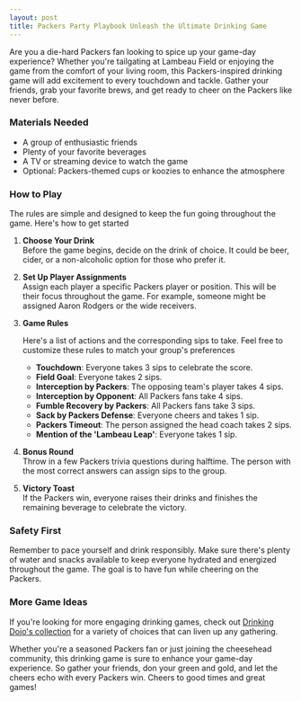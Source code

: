 ```yaml
---
layout: post
title: Packers Party Playbook Unleash the Ultimate Drinking Game
---
```



Are you a die-hard Packers fan looking to spice up your game-day experience? Whether you're tailgating at Lambeau Field or enjoying the game from the comfort of your living room, this Packers-inspired drinking game will add excitement to every touchdown and tackle. Gather your friends, grab your favorite brews, and get ready to cheer on the Packers like never before.

### Materials Needed

- A group of enthusiastic friends
- Plenty of your favorite beverages
- A TV or streaming device to watch the game
- Optional: Packers-themed cups or koozies to enhance the atmosphere

### How to Play

The rules are simple and designed to keep the fun going throughout the game. Here's how to get started

1. **Choose Your Drink**  
   Before the game begins, decide on the drink of choice. It could be beer, cider, or a non-alcoholic option for those who prefer it.

2. **Set Up Player Assignments**  
   Assign each player a specific Packers player or position. This will be their focus throughout the game. For example, someone might be assigned Aaron Rodgers or the wide receivers.

3. **Game Rules**  

   Here's a list of actions and the corresponding sips to take. Feel free to customize these rules to match your group's preferences

   - **Touchdown**: Everyone takes 3 sips to celebrate the score.
   - **Field Goal**: Everyone takes 2 sips.
   - **Interception by Packers**: The opposing team's player takes 4 sips.
   - **Interception by Opponent**: All Packers fans take 4 sips.
   - **Fumble Recovery by Packers**: All Packers fans take 3 sips.
   - **Sack by Packers Defense**: Everyone cheers and takes 1 sip.
   - **Packers Timeout**: The person assigned the head coach takes 2 sips.
   - **Mention of the 'Lambeau Leap'**: Everyone takes 1 sip.

4. **Bonus Round**  
   Throw in a few Packers trivia questions during halftime. The person with the most correct answers can assign sips to the group.

5. **Victory Toast**  
   If the Packers win, everyone raises their drinks and finishes the remaining beverage to celebrate the victory.

### Safety First

Remember to pace yourself and drink responsibly. Make sure there's plenty of water and snacks available to keep everyone hydrated and energized throughout the game. The goal is to have fun while cheering on the Packers.

### More Game Ideas

If you're looking for more engaging drinking games, check out [Drinking Dojo's collection](https://drinkingdojo.com/) for a variety of choices that can liven up any gathering.

Whether you're a seasoned Packers fan or just joining the cheesehead community, this drinking game is sure to enhance your game-day experience. So gather your friends, don your green and gold, and let the cheers echo with every Packers win. Cheers to good times and great games!